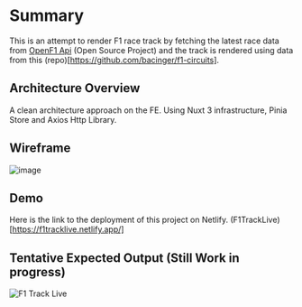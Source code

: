 # Summary

This is an attempt to render F1 race track by fetching the latest race data from [OpenF1 Api](https://openf1.org/) (Open Source Project) and the track is rendered using data from this (repo)[https://github.com/bacinger/f1-circuits].

## Architecture Overview

A clean architecture approach on the FE. Using Nuxt 3 infrastructure, Pinia Store and Axios Http Library.

## Wireframe

![image](https://github.com/nktkarnany/f1tracklive/assets/9823404/5b88262a-a144-4a16-a8a5-4989e2d2bd8a)

## Demo

Here is the link to the deployment of this project on Netlify. (F1TrackLive)[https://f1tracklive.netlify.app/]

## Tentative Expected Output (Still Work in progress)

![F1 Track Live](https://github.com/nktkarnany/f1tracklive/assets/9823404/23e84f63-4016-41d4-9db5-bc17e21b7ab8)
